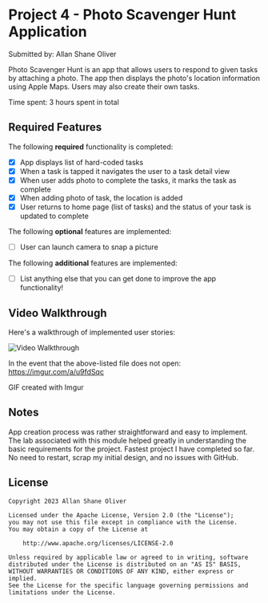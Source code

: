 # Project 4 - Photo Scavenger Hunt Application

Submitted by: Allan Shane Oliver

Photo Scavenger Hunt is an app that allows users to respond to given tasks by attaching a photo. 
The app then displays the photo's location information using Apple Maps. Users may also create their own tasks.

Time spent: 3 hours spent in total

## Required Features

The following **required** functionality is completed:

- [X] App displays list of hard-coded tasks
- [X] When a task is tapped it navigates the user to a task detail view
- [X] When user adds photo to complete the tasks, it marks the task as complete
- [X] When adding photo of task, the location is added
- [X] User returns to home page (list of tasks) and the status of your task is updated to complete
 
The following **optional** features are implemented:

- [ ] User can launch camera to snap a picture	

The following **additional** features are implemented:

- [ ] List anything else that you can get done to improve the app functionality!

## Video Walkthrough

Here's a walkthrough of implemented user stories:

<img src='https://imgur.com/a/u9fdSqc.gif' title='Video Walkthrough' width='' alt='Video Walkthrough' />

In the event that the above-listed file does not open: 
https://imgur.com/a/u9fdSqc

GIF created with Imgur

## Notes

App creation process was rather straightforward and easy to implement. 
The lab associated with this module helped greatly in understanding the basic requirements for the project.
Fastest project I have completed so far. No need to restart, scrap my initial design, and no issues with GitHub.

## License

    Copyright 2023 Allan Shane Oliver

    Licensed under the Apache License, Version 2.0 (the "License");
    you may not use this file except in compliance with the License.
    You may obtain a copy of the License at

        http://www.apache.org/licenses/LICENSE-2.0

    Unless required by applicable law or agreed to in writing, software
    distributed under the License is distributed on an "AS IS" BASIS,
    WITHOUT WARRANTIES OR CONDITIONS OF ANY KIND, either express or implied.
    See the License for the specific language governing permissions and
    limitations under the License.
